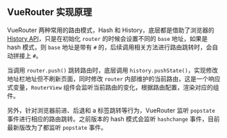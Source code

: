 ## VueRouter 实现原理

VueRouter 两种常用的路由模式，Hash 和 History，底层都是借助了浏览器的 [History API](https://developer.mozilla.org/zh-CN/docs/Web/API/History_API)，只是在初始化 `router` 的时候会设置不同的 `base` 地址，如果是 hash 模式，则 `base` 地址是带有 `#` 的，后续调用相关方法进行路由跳转时，会自动拼接上 `#`。

当调用 `router.push()` 跳转路由时，底层调用 `history.pushState()`，实现修改地址栏地址但不刷新页面，同时修改 `router` 内部维护的当前路由，这是一个响应式变量，`RouterView` 组件会监听当前路由的变化，根据路由配置，渲染对应的组件。

另外，针对浏览器前进、后退和 a 标签跳转等行为，VueRouter 监听 `popstate` 事件进行相应的路由跳转。之前版本的 hash 模式会监听 `hashchange` 事件，目前最新版改为了都监听 `popstate` 事件。
